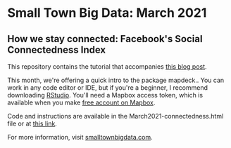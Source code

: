 # Small Town Big Data: March 2021
## How we stay connected: Facebook's Social Connectedness Index

This repository contains the tutorial that accompanies [this blog post](https://www.smalltownbigdata.com/post/steamboat-springs-social-connectedness-facebook). 

This month, we're offering a quick intro to the package mapdeck.. You can work in any code editor or IDE, but if you're a beginner, I recommend downloading [RStudio](https://rstudio.com/products/rstudio/). You'll need a Mapbox access token, which is available when you make [free account on Mapbox](https://docs.mapbox.com/help/getting-started/). 

Code and instructions are available in the March2021-connectedness.html file or at [this link](https://smalltownbigdata.github.io/march2021-connectedness/march2021-connectedness.html). 

For more information, visit [smalltownbigdata.com](http://www.smalltownbigdata.com).
